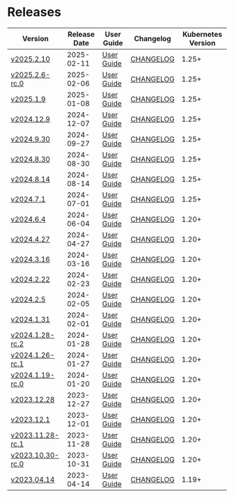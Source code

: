 #  Releases

|  Version | Release Date | User Guide | Changelog | Kubernetes Version |
|--------------------------- | ------------ | ---------- | --------- | ------------------ |
| [v2025.2.10](https:/github.com/kubestash/CHANGELOG/releases/tag/v2025.2.10) | 2025-02-11 | [User Guide](https://kubestash.com/docs/v2025.2.10) | [CHANGELOG](/releases/v2025.2.10/README.md) | 1.25+ |
| [v2025.2.6-rc.0](https:/github.com/kubestash/CHANGELOG/releases/tag/v2025.2.6-rc.0) | 2025-02-06 | [User Guide](https://kubestash.com/docs/v2025.2.6-rc.0) | [CHANGELOG](/releases/v2025.2.6-rc.0/README.md) | 1.25+ |
| [v2025.1.9](https:/github.com/kubestash/CHANGELOG/releases/tag/v2025.1.9) | 2025-01-08 | [User Guide](https://kubestash.com/docs/v2025.1.9) | [CHANGELOG](/releases/v2025.1.9/README.md) | 1.25+ |
| [v2024.12.9](https:/github.com/kubestash/CHANGELOG/releases/tag/v2024.12.9) | 2024-12-07 | [User Guide](https://kubestash.com/docs/v2024.12.9) | [CHANGELOG](/releases/v2024.12.9/README.md) | 1.25+ |
| [v2024.9.30](https:/github.com/kubestash/CHANGELOG/releases/tag/v2024.9.30) | 2024-09-27 | [User Guide](https://kubestash.com/docs/v2024.9.30) | [CHANGELOG](/releases/v2024.9.30/README.md) | 1.25+ |
| [v2024.8.30](https:/github.com/kubestash/CHANGELOG/releases/tag/v2024.8.30) | 2024-08-30 | [User Guide](https://kubestash.com/docs/v2024.8.30) | [CHANGELOG](/releases/v2024.8.30/README.md) | 1.25+ |
| [v2024.8.14](https:/github.com/kubestash/CHANGELOG/releases/tag/v2024.8.14) | 2024-08-14 | [User Guide](https://kubestash.com/docs/v2024.8.14) | [CHANGELOG](/releases/v2024.8.14/README.md) | 1.25+ |
| [v2024.7.1](https:/github.com/kubestash/CHANGELOG/releases/tag/v2024.7.1) | 2024-07-01 | [User Guide](https://kubestash.com/docs/v2024.7.1) | [CHANGELOG](/releases/v2024.7.1/README.md) | 1.25+ |
| [v2024.6.4](https:/github.com/kubestash/CHANGELOG/releases/tag/v2024.6.4) | 2024-06-04 | [User Guide](https://kubestash.com/docs/v2024.6.4) | [CHANGELOG](/releases/v2024.6.4/README.md) | 1.20+ |
| [v2024.4.27](https:/github.com/kubestash/CHANGELOG/releases/tag/v2024.4.27) | 2024-04-27 | [User Guide](https://kubestash.com/docs/v2024.4.27) | [CHANGELOG](/releases/v2024.4.27/README.md) | 1.20+ |
| [v2024.3.16](https:/github.com/kubestash/CHANGELOG/releases/tag/v2024.3.16) | 2024-03-16 | [User Guide](https://kubestash.com/docs/v2024.3.16) | [CHANGELOG](/releases/v2024.3.16/README.md) | 1.20+ |
| [v2024.2.22](https:/github.com/kubestash/CHANGELOG/releases/tag/v2024.2.22) | 2024-02-23 | [User Guide](https://kubestash.com/docs/v2024.2.22) | [CHANGELOG](/releases/v2024.2.22/README.md) | 1.20+ |
| [v2024.2.5](https:/github.com/kubestash/CHANGELOG/releases/tag/v2024.2.5) | 2024-02-05 | [User Guide](https://kubestash.com/docs/v2024.2.5) | [CHANGELOG](/releases/v2024.2.5/README.md) | 1.20+ |
| [v2024.1.31](https:/github.com/kubestash/CHANGELOG/releases/tag/v2024.1.31) | 2024-02-01 | [User Guide](https://kubestash.com/docs/v2024.1.31) | [CHANGELOG](/releases/v2024.1.31/README.md) | 1.20+ |
| [v2024.1.28-rc.2](https:/github.com/kubestash/CHANGELOG/releases/tag/v2024.1.28-rc.2) | 2024-01-28 | [User Guide](https://kubestash.com/docs/v2024.1.28-rc.2) | [CHANGELOG](/releases/v2024.1.28-rc.2/README.md) | 1.20+ |
| [v2024.1.26-rc.1](https:/github.com/kubestash/CHANGELOG/releases/tag/v2024.1.26-rc.1) | 2024-01-27 | [User Guide](https://kubestash.com/docs/v2024.1.26-rc.1) | [CHANGELOG](/releases/v2024.1.26-rc.1/README.md) | 1.20+ |
| [v2024.1.19-rc.0](https:/github.com/kubestash/CHANGELOG/releases/tag/v2024.1.19-rc.0) | 2024-01-20 | [User Guide](https://kubestash.com/docs/v2024.1.19-rc.0) | [CHANGELOG](/releases/v2024.1.19-rc.0/README.md) | 1.20+ |
| [v2023.12.28](https:/github.com/kubestash/CHANGELOG/releases/tag/v2023.12.28) | 2023-12-27 | [User Guide](https://kubestash.com/docs/v2023.12.28) | [CHANGELOG](/releases/v2023.12.28/README.md) | 1.20+ |
| [v2023.12.1](https:/github.com/kubestash/CHANGELOG/releases/tag/v2023.12.1) | 2023-12-01 | [User Guide](https://kubestash.com/docs/v2023.12.1) | [CHANGELOG](/releases/v2023.12.1/README.md) | 1.20+ |
| [v2023.11.28-rc.1](https:/github.com/kubestash/CHANGELOG/releases/tag/v2023.11.28-rc.1) | 2023-11-28 | [User Guide](https://kubestash.com/docs/v2023.11.28-rc.1) | [CHANGELOG](/releases/v2023.11.28-rc.1/README.md) | 1.20+ |
| [v2023.10.30-rc.0](https:/github.com/kubestash/CHANGELOG/releases/tag/v2023.10.30-rc.0) | 2023-10-31 | [User Guide](https://kubestash.com/docs/v2023.10.30-rc.0) | [CHANGELOG](/releases/v2023.10.30-rc.0/README.md) | 1.20+ |
| [v2023.04.14](https:/github.com/kubestash/CHANGELOG/releases/tag/v2023.04.14) | 2023-04-14 | [User Guide](https://kubestash.com/docs/v2023.04.14) | [CHANGELOG](/releases/v2023.04.14/README.md) | 1.19+ |

